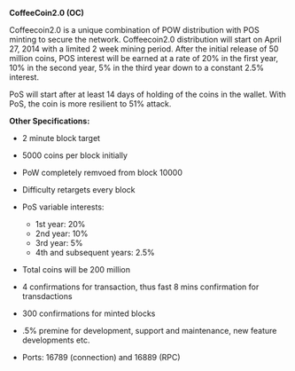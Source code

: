 **CoffeeCoin2.0 (OC)**

Coffeecoin2.0 is a unique combination of POW distribution with POS minting to secure the network. Coffeecoin2.0 distribution will start on April 27, 2014 with a limited 2 week mining period. After the initial release of 50 million coins, POS interest will be earned at a rate of 20% in the first year, 10% in the second year, 5% in the third year down to a constant 2.5% interest.


PoS will start after at least 14 days of holding of the coins in the wallet. With PoS, the coin is more resilient to 51% attack. 

**Other Specifications:**

- 2 minute  block target
- 5000 coins per block initially
- PoW completely remvoed from block 10000
- Difficulty retargets every block 
- PoS variable interests:
	- 1st year: 20%
	- 2nd year: 10%
	- 3rd year: 5%
	- 4th and subsequent years: 2.5%
- Total coins will be 200 million
- 4 confirmations for transaction, thus fast 8 mins confirmation for transdactions
- 300 confirmations for minted blocks
- .5% premine for development, support and maintenance, new feature developments etc.

- Ports: 16789 (connection) and 16889 (RPC)

